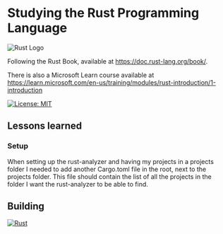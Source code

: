 # Studying the Rust Programming Language

![Rust Logo](https://www.rust-lang.org/static/images/rust-logo-blk.svg)

Following the Rust Book, available at <https://doc.rust-lang.org/book/>.

There is also a Microsoft Learn course available at <https://learn.microsoft.com/en-us/training/modules/rust-introduction/1-introduction>

[![License: MIT](https://img.shields.io/badge/License-MIT-green.svg)](https://opensource.org/licenses/MIT)

## Lessons learned

### Setup

When setting up the rust-analyzer and having my projects in a projects folder I needed to add another Cargo.toml file in the root, next to the projects folder. This file should contain the list of all the projects in the folder I want the rust-analyzer to be able to find.

## Building

[![Rust](https://github.com/fredrkl/rust-programming-language-studying/actions/workflows/rust.yml/badge.svg?branch=main)](https://github.com/fredrkl/rust-programming-language-studying/actions/workflows/rust.yml)
